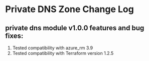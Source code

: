 # Private DNS Zone Change Log
## private dns module v1.0.0 features and bug fixes:
1. Tested compatibility with azure_rm 3.9
2. Tested compatibility with Terraform version 1.2.5
